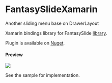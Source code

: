 # FantasySlideXamarin
Another sliding menu base on DrawerLayout

Xamarin bindings library for FantasySlide [library](https://github.com/mzule/FantasySlide).

Plugin is available on [Nuget](https://www.nuget.org/packages/Xam.Plugins.Android.FantasySlide/).

#### Preview
![](https://raw.githubusercontent.com/mzule/FantasySlide/master/sample.gif)

See the sample for implementation.
